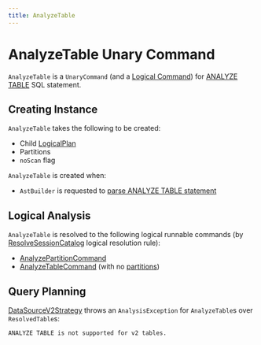 ```yaml
---
title: AnalyzeTable
---
```


# AnalyzeTable Unary Command

`AnalyzeTable` is a `UnaryCommand` (and a [Logical Command](Command.md)) for [ANALYZE TABLE](../sql/AstBuilder.md#visitAnalyze) SQL statement.

## Creating Instance

`AnalyzeTable` takes the following to be created:

* <span id="child"> Child [LogicalPlan](LogicalPlan.md)
* <span id="partitionSpec"> Partitions
* <span id="noScan"> `noScan` flag

`AnalyzeTable` is created when:

* `AstBuilder` is requested to [parse ANALYZE TABLE statement](../sql/AstBuilder.md#visitAnalyze)

## Logical Analysis

`AnalyzeTable` is resolved to the following logical runnable commands (by [ResolveSessionCatalog](../logical-analysis-rules/ResolveSessionCatalog.md) logical resolution rule):

* [AnalyzePartitionCommand](AnalyzePartitionCommand.md)
* [AnalyzeTableCommand](AnalyzeTableCommand.md) (with no [partitions](#partitionSpec))

## Query Planning

[DataSourceV2Strategy](../execution-planning-strategies/DataSourceV2Strategy.md) throws an `AnalysisException` for `AnalyzeTable`s over `ResolvedTable`s:

```text
ANALYZE TABLE is not supported for v2 tables.
```
